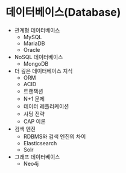 # 데이터베이스(Database)

- 관계형 데이터베이스
  - MySQL
  - MariaDB
  - Oracle
- NoSQL 데이터베이스
  - MongoDB
- 더 깊은 데이터베이스 지식
  - ORM
  - ACID
  - 트랜잭션
  - N+1 문제
  - 데이터 레플리케이션
  - 샤딩 전략
  - CAP 이론
- 검색 엔진
  - RDBMS와 검색 엔진의 차이
  - Elasticsearch
  - Solr
- 그래프 데이터베이스
  - Neo4j
